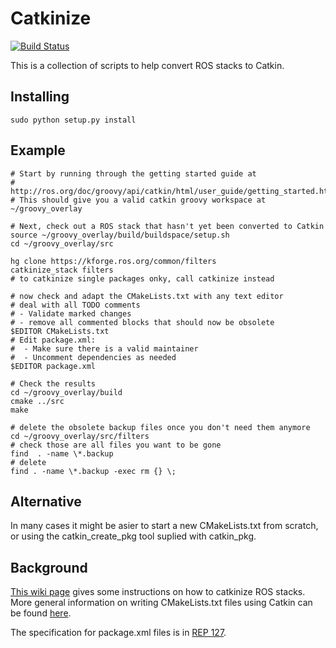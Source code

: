 Catkinize
=========

[![Build Status](https://travis-ci.org/sotte/catkinize.png?branch=travis)](https://travis-ci.org/sotte/catkinize)

This is a collection of scripts to help convert ROS stacks to Catkin.

Installing
----------

	sudo python setup.py install

Example
-------

    # Start by running through the getting started guide at
    # http://ros.org/doc/groovy/api/catkin/html/user_guide/getting_started.html
    # This should give you a valid catkin groovy workspace at ~/groovy_overlay

    # Next, check out a ROS stack that hasn't yet been converted to Catkin
    source ~/groovy_overlay/build/buildspace/setup.sh
    cd ~/groovy_overlay/src

    hg clone https://kforge.ros.org/common/filters
    catkinize_stack filters
    # to catkinize single packages onky, call catkinize instead

    # now check and adapt the CMakeLists.txt with any text editor
    # deal with all TODO comments
    # - Validate marked changes
    # - remove all commented blocks that should now be obsolete
    $EDITOR CMakeLists.txt
    # Edit package.xml:
    #  - Make sure there is a valid maintainer
    #  - Uncomment dependencies as needed
    $EDITOR package.xml

    # Check the results
    cd ~/groovy_overlay/build
    cmake ../src
    make

    # delete the obsolete backup files once you don't need them anymore
    cd ~/groovy_overlay/src/filters
    # check those are all files you want to be gone
    find  . -name \*.backup
    # delete
    find . -name \*.backup -exec rm {} \;

Alternative
-----------

In many cases it might be asier to start a new CMakeLists.txt from scratch, or using the catkin_create_pkg tool suplied with catkin_pkg.

Background
----------

[This wiki page](http://www.ros.org/doc/groovy/api/catkin/html/user_guide/rosbuild_migration.html)
gives some instructions on how to catkinize ROS stacks.
More general information on writing CMakeLists.txt files using Catkin can
be found
[here](http://www.ros.org/doc/groovy/api/catkin/html/user_guide/standards.html).

The specification for package.xml files is in [REP
127](http://www.ros.org/reps/rep-0127.html).

